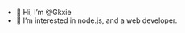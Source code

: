 - 👋 Hi, I’m @Gkxie
- 👀 I’m interested in node.js, and a web developer.

<!---
Gkxie/Gkxie is a ✨ special ✨ repository because its `README.md` (this file) appears on your GitHub profile.
You can click the Preview link to take a look at your changes.
--->
